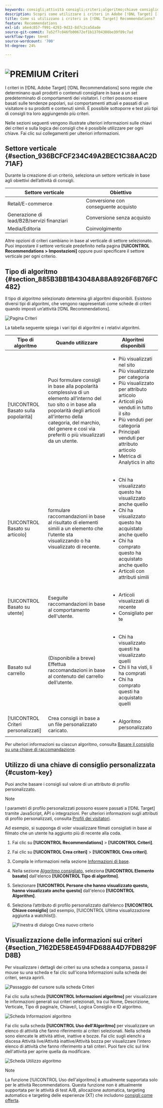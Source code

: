 ```yaml
---
keywords: consigli;attività consigli;criteri;algoritmo;chiave consiglio;chiave personalizzata;settore verticale;retail;e-commerce;generazione di lead;b2b;servizi finanziari;media;pubblicazione
description: Scopri come utilizzare i criteri in Adobe [!DNL Target] [!DNL Recommendations].
title: Come si utilizzano i criteri in [!DNL Target] Recommendations?
feature: Recommendations
exl-id: a6e4c857-f991-4293-9d33-8d7c2ca5dade
source-git-commit: 7a52f7c046fb00672ef1b13704308be39f89c7ad
workflow-type: tm+mt
source-wordcount: '700'
ht-degree: 24%

---
```


# ![PREMIUM](/help/assets/premium.png) Criteri

I criteri in [!DNL Adobe Target] [!DNL Recommendations] sono regole che determinano quali prodotti o contenuti consigliare in base a un set predeterminato di comportamenti dei visitatori. I criteri possono essere basati sulle tendenze popolari, sui comportamenti attuali e passati di un visitatore o su prodotti e contenuti simili. È possibile sottoporre e test più tipi di consigli tra loro aggiungendo più criteri.

Nelle sezioni seguenti vengono illustrate ulteriori informazioni sulle chiavi dei criteri e sulla logica dei consigli che è possibile utilizzare per ogni chiave. Fai clic sui collegamenti per ulteriori informazioni.

## Settore verticale {#section_936BCFCF234C49A2BEC1C38AAC2D71AF}

Durante la creazione di un criterio, seleziona un settore verticale in base agli obiettivi dell’attività di consigli.

| Settore verticale | Obiettivo |
|--- |--- |
| Retail/E-commerce | Conversione con conseguente acquisto |
| Generazione di lead/B2B/servizi finanziari | Conversione senza acquisto |
| Media/Editoria | Coinvolgimento |

Altre opzioni di criteri cambiano in base al verticale di settore selezionato. Puoi impostare il settore verticale predefinito nella pagina **[!UICONTROL Recommendations > Impostazioni]** oppure puoi specificare il settore verticale per ogni criterio.

## Tipo di algoritmo {#section_885B3BB1B43048A88A8926F6B76FC482}

Il tipo di algoritmo selezionato determina gli algoritmi disponibili. Esistono diversi tipi di algoritmi, che vengono rappresentati come schede di criteri quando imposti un’attività [!DNL Recommendations].

![Pagina Criteri](assets/criteria-page.png)

La tabella seguente spiega i vari tipi di algoritmi e i relativi algoritmi.

| Tipo di algoritmo | Quando utilizzare | Algoritmi disponibili |
| --- | --- | --- |
| [!UICONTROL Basato sulla popolarità] | Puoi formulare consigli in base alla popolarità complessiva di un elemento all’interno del tuo sito o in base alla popolarità degli articoli all’interno della categoria, del marchio, del genere e così via preferiti o più visualizzati da un utente. | <ul><li>Più visualizzati nel sito</li><li>Più visualizzate per categoria</li><li>Più visualizzato per attributo articolo</li><li>Articoli più venduti in tutto il sito</li><li>Più venduti per categoria</li><li>Principali venduti per attributo articolo</li><li>Metrica di Analytics in alto</li></ul> |
| [!UICONTROL Basato su articolo] | formulare raccomandazioni in base al risultato di elementi simili a un elemento che l’utente sta visualizzando o ha visualizzato di recente. | <ul><li>Chi ha visualizzato questo ha visualizzato anche quello</li><li>Chi ha visualizzato questo ha acquistato anche quello</li><li>Chi ha comprato questo ha acquistato anche quello</li><li>Articoli con attributi simili</li></ul> |
| [!UICONTROL Basato su utente] | Eseguite raccomandazioni in base al comportamento dell&#39;utente. | <ul><li>Articoli visualizzati di recente</li><li>Consigliato per te</li></ul> |
| Basato sul carrello | (Disponibile a breve) Effettua raccomandazioni in base al contenuto del carrello dell’utente. | <ul><li>Chi ha visualizzato questi ha visualizzato quelli</li><li>Chi li ha visti, li ha comprati</li><li>Chi ha comprato questi ha acquistato quelli</li></ul> |
| [!UICONTROL Criteri personalizzati] | Crea consigli in base a un file personalizzato caricato. | <ul><li>Algoritmo personalizzato</li></ul> |

Per ulteriori informazioni su ciascun algoritmo, consulta [Basare il consiglio su una chiave di raccomandazione](/help/c-recommendations/c-algorithms/base-the-recommendation-on-a-recommendation-key.md).

## Utilizzo di una chiave di consiglio personalizzata {#custom-key}

Puoi anche basare i consigli sul valore di un attributo di profilo personalizzato.

>[!NOTE]
>
>I parametri di profilo personalizzati possono essere passati a [!DNL Target] tramite JavaScript, API o integrazioni. Per ulteriori informazioni sugli attributi di profilo personalizzati, consulta [Profili dei visitatori](/help/c-target/c-visitor-profile/visitor-profile.md).

Ad esempio, si supponga di voler visualizzare filmati consigliati in base al filmato che un utente ha aggiunto più di recente alla coda.

1. Fai clic su **[!UICONTROL Recommendations]** > **[!UICONTROL Criteri]**.

1. Fai clic su **[!UICONTROL Crea criteri]** > **[!UICONTROL Crea criteri]**.

1. Compila le informazioni nella sezione [Informazioni di base](/help/c-recommendations/c-algorithms/create-new-algorithm.md#info).

1. Nella sezione [Algoritmo consigliato](/help/c-recommendations/c-algorithms/create-new-algorithm.md#rec-algo), seleziona **[!UICONTROL Elemento basato]** dall&#39;elenco **[!UICONTROL Tipo di algoritmo]**.

1. Selezionare **[!UICONTROL Persone che hanno visualizzato questo, hanno visualizzato anche questo]** dall&#39;elenco **[!UICONTROL Algorithm]**.

1. Seleziona l’attributo di profilo personalizzato dall’elenco **[!UICONTROL Chiave consiglio]** (ad esempio, [!UICONTROL Ultima visualizzazione aggiunta a watchlist]).

   ![Finestra di dialogo Crea nuovo criterio](assets/custom-key1.png)

## Visualizzazione delle informazioni sui criteri {#section_7162DE58E4594FD688A4D7FDB829FD8B}

Per visualizzare i dettagli dei criteri su una scheda a comparsa, passa il mouse su una scheda e fai clic sull&#39;icona Informazioni sulla scheda dei criteri, senza aprirli.

![Passaggio del cursore sulla scheda Criteri](/help/c-recommendations/c-algorithms/assets/criteria_hover.png)

Fai clic sulla scheda **[!UICONTROL Informazioni algoritmo]** per visualizzare le informazioni generali sui criteri selezionati, tra cui Nome, Descrizione, Verticale, Tipo di pagina/e, Chiave/i, Logica Consiglio e ID algoritmo.

![Scheda Informazioni algoritmo](/help/c-recommendations/c-algorithms/assets/criteria_info.png)

Fai clic sulla scheda **[!UICONTROL Uso dell&#39;Algoritmo]** per visualizzare un elenco di attività che fanno riferimento ai criteri selezionati. Nella scheda sono elencate le attività attive, inattive e bozze. Fai clic sugli elenchi a discesa Attività live/Attività inattive/Attività bozza per visualizzare l’intero elenco di attività che fanno riferimento a tali criteri. Puoi fare clic sul link dell&#39;attività per aprire quella da modificare.

![Scheda Utilizzo algoritmo](/help/c-recommendations/c-algorithms/assets/criteria_usage.png)

>[!NOTE]
>
>La funzione [!UICONTROL Uso dell&#39;algoritmo] è attualmente supportata solo per le attività Recommendations. Questa funzione non è attualmente supportata per le attività di test A/B, allocazione automatica, targeting automatico e targeting delle esperienze (XT) che includono [consigli come offerta](/help/c-recommendations/recommendations-as-an-offer.md).
